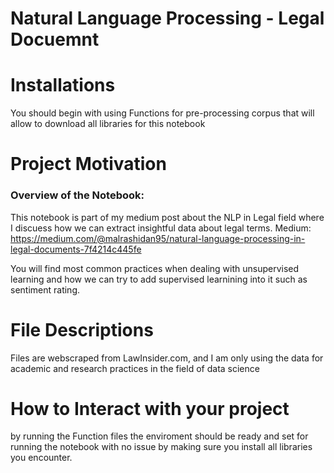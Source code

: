 # Natural Language Processing - Legal Docuemnt 


# Installations
You should begin with using Functions for pre-processing corpus that will allow to download all libraries for this notebook

# Project Motivation
### Overview of the Notebook:
This notebook is part of my medium post about the NLP in Legal field where I discuess how we can extract insightful data about legal terms. 
Medium: https://medium.com/@malrashidan95/natural-language-processing-in-legal-documents-7f4214c445fe

You will find most common practices when dealing with unsupervised learning and how we can try to add supervised learnining into it such as sentiment rating.

# File Descriptions
Files are webscraped from LawInsider.com, and I am only using the data for academic and research practices in the field of data science

# How to Interact with your project
by running the Function files the enviroment should be ready and set for running the notebook with no issue by making sure you install all libraries you encounter.

